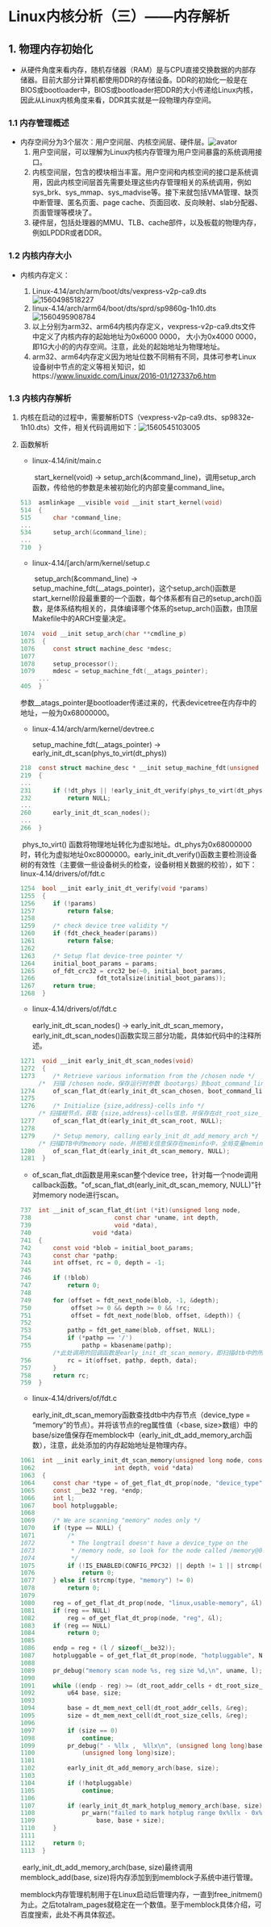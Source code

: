 # Linux内核分析（三）——内存解析

## 1. 物理内存初始化

- 从硬件角度来看内存，随机存储器（RAM）是与CPU直接交换数据的内部存储器。目前大部分计算机都使用DDR的存储设备。DDR的初始化一般是在BIOS或bootloader中，BIOS或bootloader把DDR的大小传递给Linux内核，因此从Linux内核角度来看，DDR其实就是一段物理内存空间。

### 1.1 内存管理概述

- 内存空间分为3个层次：用户空间层、内核空间层、硬件层。![avator](../picture/内存管理框图.png)
  1. 用户空间层，可以理解为Linux内核内存管理为用户空间暴露的系统调用接口。
  2. 内核空间层，包含的模块相当丰富。用户空间和内核空间的接口是系统调用，因此内核空间层首先需要处理这些内存管理相关的系统调用，例如sys_brk、sys_mmap、sys_madvise等。接下来就包括VMA管理、缺页中断管理、匿名页面、page cache、页面回收、反向映射、slab分配器、页面管理等模块了。
  3. 硬件层，包括处理器的MMU、TLB、cache部件，以及板载的物理内存，例如LPDDR或者DDR。

### 1.2 内核内存大小

- 内核内存定义：

  1. Linux-4.14/arch/arm/boot/dts/vexpress-v2p-ca9.dts               ![1560498518227](../picture/arm32内核内存定义.png)
  2. linux-4.14/arch/arm64/boot/dts/sprd/sp9860g-1h10.dts![1560495908784](../picture/arm64内核内存定义.png)
  3. 以上分别为arm32、arm64内核内存定义，vexpress-v2p-ca9.dts文件中定义了内核内存的起始地址为0x6000 0000， 大小为0x4000 0000，即1G大小的的内存空间。注意，此处的起始地址为物理地址。
  4. arm32、arm64内存定义因为地址位数不同稍有不同，具体可参考Linux设备树中节点的定义等相关知识，如https://www.linuxidc.com/Linux/2016-01/127337p6.htm

### 1.3 内核内存解析

1. 内核在启动的过程中，需要解析DTS（vexpress-v2p-ca9.dts、sp9832e-1h10.dts）文件，相关代码调用如下：![1560545103005](../picture/内存dts解析函数调用关系.png)

   

2. 函数解析

   - linux-4.14/init/main.c

     ​		start_kernel(void) -> setup_arch(&command_line)，调用setup_arch函数，传给他的参数是未被初始化的内部变量command_line。

   ```c
   513  asmlinkage __visible void __init start_kernel(void)
   514  {
   515  	char *command_line;
   ...
   534  	setup_arch(&command_line);
   ...
   710  }
   ```

   - linux-4.14/[arch/arm/kernel/setup.c

     ​		setup_arch(&command_line) -> setup_machine_fdt(__atags_pointer)，这个setup_arch()函数是start_kernel阶段最重要的一个函数，每个体系都有自己的setup_arch()函数，是体系结构相关的，具体编译哪个体系的setup_arch()函数，由顶层Makefile中的ARCH变量决定。

   ```c
   1074  void __init setup_arch(char **cmdline_p)
   1075  {
   1076  	const struct machine_desc *mdesc;
   1077  
   1078  	setup_processor();
   1079  	mdesc = setup_machine_fdt(__atags_pointer);
   		...
   405  }
   ```

   ​		参数__atags_pointer是bootloader传递过来的，代表devicetree在内存中的地址，一般为0x68000000。

   - linux-4.14/arch/arm/kernel/devtree.c

     setup_machine_fdt(__atags_pointer) -> early_init_dt_scan(phys_to_virt(dt_phys))

   ```C
   218  const struct machine_desc * __init setup_machine_fdt(unsigned int dt_phys)
   219  {
   ...  
   231  	if (!dt_phys || !early_init_dt_verify(phys_to_virt(dt_phys)))
   232  		return NULL;
   ...
   260  	early_init_dt_scan_nodes();
   ...
   266  }
   ```

   ​		phys_to_virt() 函数将物理地址转化为虚拟地址。dt_phys为0x68000000时，转化为虚拟地址0xc8000000。early_init_dt_verify()函数主要检测设备树的有效性（主要做一些设备树头的检查，设备树相关数据的校验），如下：linux-4.14/drivers/of/fdt.c

   ```c
   1254  bool __init early_init_dt_verify(void *params)
   1255  {
   1256  	if (!params)
   1257  		return false;
   1258  
   1259  	/* check device tree validity */
   1260  	if (fdt_check_header(params))
   1261  		return false;
   1262  
   1263  	/* Setup flat device-tree pointer */
   1264  	initial_boot_params = params;
   1265  	of_fdt_crc32 = crc32_be(~0, initial_boot_params,
   1266  				fdt_totalsize(initial_boot_params));
   1267  	return true;
   1268  }
   ```

   

   - linux-4.14/drivers/of/fdt.c

     early_init_dt_scan_nodes() -> early_init_dt_scan_memory，early_init_dt_scan_nodes()函数实现三部分功能，具体如代码中的注释所述。

   ```c
   1271  void __init early_init_dt_scan_nodes(void)
   1272  {
   1273  	/* Retrieve various information from the /chosen node */
       	/*  扫描 /chosen node，保存运行时参数（bootargs）到boot_command_line，此外，还处理initrd相关的property，并保存在initrd_start和initrd_end这两个全局变量中 */
   1274  	of_scan_flat_dt(early_init_dt_scan_chosen, boot_command_line);
   1275  
   1276  	/* Initialize {size,address}-cells info */
       	/* 扫描根节点，获取 {size,address}-cells信息，并保存在dt_root_size_cells和dt_root_addr_cells全局变量中 */ 
   1277  	of_scan_flat_dt(early_init_dt_scan_root, NULL);
   1278  
   1279  	/* Setup memory, calling early_init_dt_add_memory_arch */
       	/* 扫描DTB中的memory node，并把相关信息保存在meminfo中，全局变量meminfo保存了系统内存相关的信息。*/ 
   1280  	of_scan_flat_dt(early_init_dt_scan_memory, NULL);
   1281  }
   ```

   

   - of_scan_flat_dt函数是用来scan整个device  tree，针对每一个node调用callback函数。"of_scan_flat_dt(early_init_dt_scan_memory, NULL)"针对memory node进行scan。 

   ```c
   737  int __init of_scan_flat_dt(int (*it)(unsigned long node,
   738  				     const char *uname, int depth,
   739  				     void *data),
   740  			   void *data)
   741  {
   742  	const void *blob = initial_boot_params;
   743  	const char *pathp;
   744  	int offset, rc = 0, depth = -1;
   745  
   746  	if (!blob)
   747  		return 0;
   748  
   749  	for (offset = fdt_next_node(blob, -1, &depth);
   750  	     offset >= 0 && depth >= 0 && !rc;
   751  	     offset = fdt_next_node(blob, offset, &depth)) {
   752  
   753  		pathp = fdt_get_name(blob, offset, NULL);
   754  		if (*pathp == '/')
   755  			pathp = kbasename(pathp);
       		/*此处调用的回调函数是early_init_dt_scan_memory，即扫描dtb中的所有device_type = “memory”的节点*/
   756  		rc = it(offset, pathp, depth, data);
   757  	}
   758  	return rc;
   759  }
   ```

   

   - linux-4.14/drivers/of/fdt.c

     early_init_dt_scan_memory函数查找dtb中内存节点（device_type = “memory”的节点）。并将该节点的reg属性值（<base, size>数组）中的base/size值保存在memblock中（early_init_dt_add_memory_arch函数），注意，此处添加的内存起始地址是物理内存。

   ```c
   1061  int __init early_init_dt_scan_memory(unsigned long node, const char *uname,
   1062  				     int depth, void *data)
   1063  {
   1064  	const char *type = of_get_flat_dt_prop(node, "device_type", NULL);
   1065  	const __be32 *reg, *endp;
   1066  	int l;
   1067  	bool hotpluggable;
   1068  
   1069  	/* We are scanning "memory" nodes only */
   1070  	if (type == NULL) {
   1071  		/*
   1072  		 * The longtrail doesn't have a device_type on the
   1073  		 * /memory node, so look for the node called /memory@0.
   1074  		 */
   1075  		if (!IS_ENABLED(CONFIG_PPC32) || depth != 1 || strcmp(uname, "memory@0") != 0)
   1076  			return 0;
   1077  	} else if (strcmp(type, "memory") != 0)
   1078  		return 0;
   1079  
   1080  	reg = of_get_flat_dt_prop(node, "linux,usable-memory", &l);
   1081  	if (reg == NULL)
   1082  		reg = of_get_flat_dt_prop(node, "reg", &l);
   1083  	if (reg == NULL)
   1084  		return 0;
   1085  
   1086  	endp = reg + (l / sizeof(__be32));
   1087  	hotpluggable = of_get_flat_dt_prop(node, "hotpluggable", NULL);
   1088  
   1089  	pr_debug("memory scan node %s, reg size %d,\n", uname, l);
   1090  
   1091  	while ((endp - reg) >= (dt_root_addr_cells + dt_root_size_cells)) {
   1092  		u64 base, size;
   1093  
   1094  		base = dt_mem_next_cell(dt_root_addr_cells, &reg);
   1095  		size = dt_mem_next_cell(dt_root_size_cells, &reg);
   1096  
   1097  		if (size == 0)
   1098  			continue;
   1099  		pr_debug(" - %llx ,  %llx\n", (unsigned long long)base,
   1100  		    (unsigned long long)size);
   1101  
   1102  		early_init_dt_add_memory_arch(base, size);
   1103  
   1104  		if (!hotpluggable)
   1105  			continue;
   1106  
   1107  		if (early_init_dt_mark_hotplug_memory_arch(base, size))
   1108  			pr_warn("failed to mark hotplug range 0x%llx - 0x%llx\n",
   1109  				base, base + size);
   1110  	}
   1111  
   1112  	return 0;
   1113  }
   ```

   ​		early_init_dt_add_memory_arch(base, size)最终调用memblock_add(base, size)将内存添加到到memblock子系统中进行管理。

   ​		memblock内存管理机制用于在Linux启动后管理内存，一直到free_initmem()为止。之后totalram_pages就稳定在一个数值。至于memblock具体介绍，可百度搜索，此处不再具体叙述。